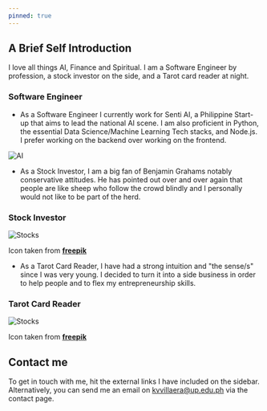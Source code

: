 ```yaml
---
pinned: true
---
```


## A Brief Self Introduction

I love all things AI, Finance and Spiritual. I am a Software Engineer by profession, a stock investor on the side, and a Tarot card reader at night. 

### Software Engineer
* As a Software Engineer I currently work for Senti AI, a Philippine Start-up that aims to lead the national AI scene. I am also proficient in Python, the essential Data Science/Machine Learning Tech stacks, and Node.js. I prefer working on the backend over working on the frontend.

![AI](/AI.png)

* As a Stock Investor, I am a big fan of Benjamin Grahams notably conservative attitudes. He has pointed out over and over again that people are like sheep who follow the crowd blindly and I personally would not like to be part of the herd. 

### Stock Investor
![Stocks](/stocks.png)

Icon taken from **[freepik](https://www.flaticon.com/free-icon/line-chart_3176282?term=stock&page=1&position=16)**
* As a Tarot Card Reader, I have had a strong intuition and "the sense/s" since I was very young. I decided to turn it into a side business in order to help people and to flex my entrepreneurship skills.

### Tarot Card Reader
![Stocks](/tarot.png)

Icon taken from **[freepik](https://www.flaticon.com/free-icon/tarot_867882?term=tarot&page=1&position=9)**

## Contact me
To get in touch with me, hit the external links I have included on the sidebar. Alternatively, you can send me an email on kvvillaera@up.edu.ph via the contact page.
